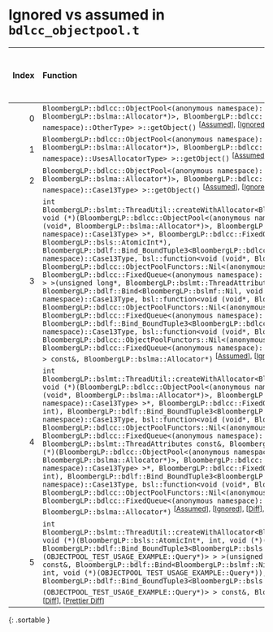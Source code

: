 # Ignored vs assumed in `bdlcc_objectpool.t`

<script src="../sorttable.js"></script>

|   Index | Function                                                                                                                                                                                                                                                                                                                                                                                                                                                                                                                                                                                                                                                                                                                                                                                                                                                                                                                                                                                                                                                                                                                                                                                                                                                                                                                                                                                                                                                                                                                                                                                                                                                                                                                                                                  |   Difference in number of lines |   Function size difference in bytes |   Number of lines in assumed build |   Number of bytes in assumed build |   Number of lines in ignored build |   Number of bytes in ignored build |
|--------:|:--------------------------------------------------------------------------------------------------------------------------------------------------------------------------------------------------------------------------------------------------------------------------------------------------------------------------------------------------------------------------------------------------------------------------------------------------------------------------------------------------------------------------------------------------------------------------------------------------------------------------------------------------------------------------------------------------------------------------------------------------------------------------------------------------------------------------------------------------------------------------------------------------------------------------------------------------------------------------------------------------------------------------------------------------------------------------------------------------------------------------------------------------------------------------------------------------------------------------------------------------------------------------------------------------------------------------------------------------------------------------------------------------------------------------------------------------------------------------------------------------------------------------------------------------------------------------------------------------------------------------------------------------------------------------------------------------------------------------------------------------------------------------|--------------------------------:|------------------------------------:|-----------------------------------:|-----------------------------------:|-----------------------------------:|-----------------------------------:|
|       0 | `BloombergLP::bdlcc::ObjectPool<(anonymous namespace)::OtherType, bsl::function<void (void*, BloombergLP::bslma::Allocator*)>, BloombergLP::bdlcc::ObjectPoolFunctors::Nil<(anonymous namespace)::OtherType> >::getObject()` <sup>\[[Assumed](0-assume)\], \[[Ignored](0-none)\], \[[Diff](0.diff.html)\], \[[Prettier Diff](0-diff.html)\]                                                                                                                                                                                                                                                                                                                                                                                                                                                                                                                                                                                                                                                                                                                                                                                                                                                                                                                                                                                                                                                                                                                                                                                                                                                                                                                                                                                                                               |                              -1 |                                   0 |                                155 |                                528 |                                156 |                                528 |
|       1 | `BloombergLP::bdlcc::ObjectPool<(anonymous namespace)::UsesAllocatorType, bsl::function<void (void*, BloombergLP::bslma::Allocator*)>, BloombergLP::bdlcc::ObjectPoolFunctors::Nil<(anonymous namespace)::UsesAllocatorType> >::getObject()` <sup>\[[Assumed](1-assume)\], \[[Ignored](1-none)\], \[[Diff](1.diff.html)\], \[[Prettier Diff](1-diff.html)\]                                                                                                                                                                                                                                                                                                                                                                                                                                                                                                                                                                                                                                                                                                                                                                                                                                                                                                                                                                                                                                                                                                                                                                                                                                                                                                                                                                                                               |                              -1 |                                   0 |                                155 |                                528 |                                156 |                                528 |
|       2 | `BloombergLP::bdlcc::ObjectPool<(anonymous namespace)::Case13Type, bsl::function<void (void*, BloombergLP::bslma::Allocator*)>, BloombergLP::bdlcc::ObjectPoolFunctors::Nil<(anonymous namespace)::Case13Type> >::getObject()` <sup>\[[Assumed](2-assume)\], \[[Ignored](2-none)\], \[[Diff](2.diff.html)\], \[[Prettier Diff](2-diff.html)\]                                                                                                                                                                                                                                                                                                                                                                                                                                                                                                                                                                                                                                                                                                                                                                                                                                                                                                                                                                                                                                                                                                                                                                                                                                                                                                                                                                                                                             |                              -2 |                                 -16 |                                175 |                                608 |                                177 |                                624 |
|       3 | `int BloombergLP::bslmt::ThreadUtil::createWithAllocator<BloombergLP::bdlf::Bind<BloombergLP::bslmf::Nil, void (*)(BloombergLP::bdlcc::ObjectPool<(anonymous namespace)::Case13Type, bsl::function<void (void*, BloombergLP::bslma::Allocator*)>, BloombergLP::bdlcc::ObjectPoolFunctors::Nil<(anonymous namespace)::Case13Type> >*, BloombergLP::bdlcc::FixedQueue<(anonymous namespace)::Case13Type*>*, BloombergLP::bsls::AtomicInt*), BloombergLP::bdlf::Bind_BoundTuple3<BloombergLP::bdlcc::ObjectPool<(anonymous namespace)::Case13Type, bsl::function<void (void*, BloombergLP::bslma::Allocator*)>, BloombergLP::bdlcc::ObjectPoolFunctors::Nil<(anonymous namespace)::Case13Type> >*, BloombergLP::bdlcc::FixedQueue<(anonymous namespace)::Case13Type*>*, BloombergLP::bsls::AtomicInt*> > >(unsigned long*, BloombergLP::bslmt::ThreadAttributes const&, BloombergLP::bdlf::Bind<BloombergLP::bslmf::Nil, void (*)(BloombergLP::bdlcc::ObjectPool<(anonymous namespace)::Case13Type, bsl::function<void (void*, BloombergLP::bslma::Allocator*)>, BloombergLP::bdlcc::ObjectPoolFunctors::Nil<(anonymous namespace)::Case13Type> >*, BloombergLP::bdlcc::FixedQueue<(anonymous namespace)::Case13Type*>*, BloombergLP::bsls::AtomicInt*), BloombergLP::bdlf::Bind_BoundTuple3<BloombergLP::bdlcc::ObjectPool<(anonymous namespace)::Case13Type, bsl::function<void (void*, BloombergLP::bslma::Allocator*)>, BloombergLP::bdlcc::ObjectPoolFunctors::Nil<(anonymous namespace)::Case13Type> >*, BloombergLP::bdlcc::FixedQueue<(anonymous namespace)::Case13Type*>*, BloombergLP::bsls::AtomicInt*> > const&, BloombergLP::bslma::Allocator*)` <sup>\[[Assumed](3-assume)\], \[[Ignored](3-none)\], \[[Diff](3.diff.html)\], \[[Prettier Diff](3-diff.html)\] |                              -8 |                                 -32 |                                100 |                                352 |                                108 |                                384 |
|       4 | `int BloombergLP::bslmt::ThreadUtil::createWithAllocator<BloombergLP::bdlf::Bind<BloombergLP::bslmf::Nil, void (*)(BloombergLP::bdlcc::ObjectPool<(anonymous namespace)::Case13Type, bsl::function<void (void*, BloombergLP::bslma::Allocator*)>, BloombergLP::bdlcc::ObjectPoolFunctors::Nil<(anonymous namespace)::Case13Type> >*, BloombergLP::bdlcc::FixedQueue<(anonymous namespace)::Case13Type*>*, int), BloombergLP::bdlf::Bind_BoundTuple3<BloombergLP::bdlcc::ObjectPool<(anonymous namespace)::Case13Type, bsl::function<void (void*, BloombergLP::bslma::Allocator*)>, BloombergLP::bdlcc::ObjectPoolFunctors::Nil<(anonymous namespace)::Case13Type> >*, BloombergLP::bdlcc::FixedQueue<(anonymous namespace)::Case13Type*>*, int> > >(unsigned long*, BloombergLP::bslmt::ThreadAttributes const&, BloombergLP::bdlf::Bind<BloombergLP::bslmf::Nil, void (*)(BloombergLP::bdlcc::ObjectPool<(anonymous namespace)::Case13Type, bsl::function<void (void*, BloombergLP::bslma::Allocator*)>, BloombergLP::bdlcc::ObjectPoolFunctors::Nil<(anonymous namespace)::Case13Type> >*, BloombergLP::bdlcc::FixedQueue<(anonymous namespace)::Case13Type*>*, int), BloombergLP::bdlf::Bind_BoundTuple3<BloombergLP::bdlcc::ObjectPool<(anonymous namespace)::Case13Type, bsl::function<void (void*, BloombergLP::bslma::Allocator*)>, BloombergLP::bdlcc::ObjectPoolFunctors::Nil<(anonymous namespace)::Case13Type> >*, BloombergLP::bdlcc::FixedQueue<(anonymous namespace)::Case13Type*>*, int> > const&, BloombergLP::bslma::Allocator*)` <sup>\[[Assumed](4-assume)\], \[[Ignored](4-none)\], \[[Diff](4.diff.html)\], \[[Prettier Diff](4-diff.html)\]                                                                                                         |                              -8 |                                 -32 |                                100 |                                352 |                                108 |                                384 |
|       5 | `int BloombergLP::bslmt::ThreadUtil::createWithAllocator<BloombergLP::bdlf::Bind<BloombergLP::bslmf::Nil, void (*)(BloombergLP::bsls::AtomicInt*, int, void (*)(OBJECTPOOL_TEST_USAGE_EXAMPLE::Query*)), BloombergLP::bdlf::Bind_BoundTuple3<BloombergLP::bsls::AtomicInt*, int, void (*)(OBJECTPOOL_TEST_USAGE_EXAMPLE::Query*)> > >(unsigned long*, BloombergLP::bslmt::ThreadAttributes const&, BloombergLP::bdlf::Bind<BloombergLP::bslmf::Nil, void (*)(BloombergLP::bsls::AtomicInt*, int, void (*)(OBJECTPOOL_TEST_USAGE_EXAMPLE::Query*)), BloombergLP::bdlf::Bind_BoundTuple3<BloombergLP::bsls::AtomicInt*, int, void (*)(OBJECTPOOL_TEST_USAGE_EXAMPLE::Query*)> > const&, BloombergLP::bslma::Allocator*)` <sup>\[[Assumed](5-assume)\], \[[Ignored](5-none)\], \[[Diff](5.diff.html)\], \[[Prettier Diff](5-diff.html)\]                                                                                                                                                                                                                                                                                                                                                                                                                                                                                                                                                                                                                                                                                                                                                                                                                                                                                                                                     |                              -8 |                                 -32 |                                100 |                                352 |                                108 |                                384 |
{: .sortable }
